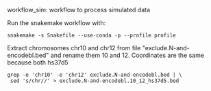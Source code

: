 workflow_sim: workflow to process simulated data

Run the snakemake workflow with:
```
snakemake -s Snakefile --use-conda -p --profile profile
```

Extract chromosomes chr10 and chr12 from file "exclude.N-and-encodebl.bed"
and rename them 10 and 12. Coordinates are the same because both hs37d5
```commandline
grep -e 'chr10' -e 'chr12' exclude.N-and-encodebl.bed | \
 sed 's/chr//' > exclude.N-and-encodebl.10_12_hs37d5.bed
```
